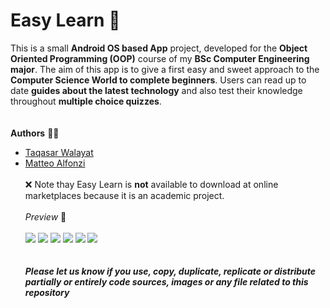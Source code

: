 # Easy Learn 📱
This is a small **Android OS based App** project, developed for the **Object Oriented Programming (OOP)** course of my **BSc Computer Engineering major**.
The aim of this app is to give a first easy and sweet approach to the **Computer Science World to complete beginners**. Users can read up to date **guides about the latest technology** and also test their knowledge throughout **multiple choice quizzes**.
\
\
\
**Authors** 👨‍💻
* [Taqasar Walayat](https://www.instagram.com/taqasar/)
* [Matteo Alfonzi](https://www.instagram.com/matteoalfonzi/)
\
\
❌ Note thay Easy Learn is **not** available to download at online marketplaces because it is an academic project.
\
\
*Preview* 📸
\
\
![](screenshots/Splash.png)
![](screenshots/Sign%20Up.png)
![](screenshots/Home.png)
![](screenshots/Profile.png)
![](screenshots/Guides.png)
![](screenshots/Quizzes.png)
\
\
\
***Please let us know if you use, copy, duplicate, replicate or distribute partially or entirely code sources, images or any file related to this repository***
